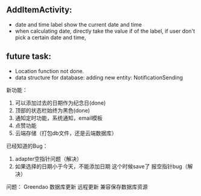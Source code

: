 ## AddItemActivity:
 * date and time label show the current date and time
 * when calculating date, directly take the value if of the label, if user don't pick a certain date and time,


## future task:
 * Location function not done.
 * data structure for database: adding new entity: NotificationSending

新功能：
 1. 可以添加过去的日期作为纪念日(done)
 2. 顶部的状态栏始终为黑色(done)
 3. 通知定时功能，系统通知，email模板
 4. 点赞功能
 5. 云端存储（打包db文件，还是云端数据库）

 已经知道的Bug：
 1. adapter空指针问题（解决）
 2. 如果选择的日期小于今天，不能添加日期 这个时候save了 报空指针bug（解决）

 问题：
 Greendao 数据库更新
 远程更新 兼容保存数据库资源